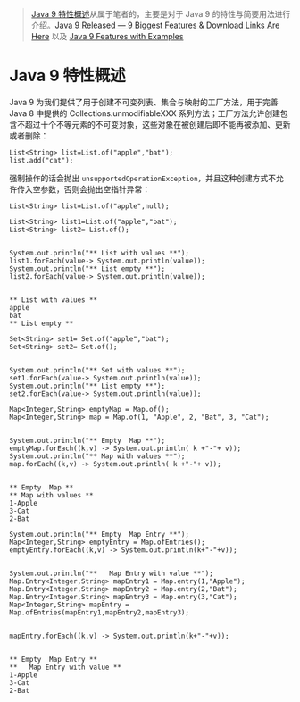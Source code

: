 > [Java 9 特性概述]()从属于笔者的[]()，主要是对于 Java 9 的特性与简要用法进行介绍。[Java 9 Released — 9 Biggest Features & Download Links Are Here](https://fossbytes.com/java-9-features-released-download-course/) 以及 [Java 9 Features with Examples](https://www.journaldev.com/13121/java-9-features-with-examples)

# Java 9 特性概述

Java 9 为我们提供了用于创建不可变列表、集合与映射的工厂方法，用于完善 Java 8 中提供的 Collections.unmodifiableXXX 系列方法；工厂方法允许创建包含不超过十个不等元素的不可变对象，这些对象在被创建后即不能再被添加、更新或者删除：
```
List<String> list=List.of("apple","bat");
list.add("cat");
```
强制操作的话会抛出 `unsupportedOperationException`，并且这种创建方式不允许传入空参数，否则会抛出空指针异常：
```
List<String> list=List.of("apple",null);
```
```
List<String> list1=List.of("apple","bat");
List<String> list2= List.of();


System.out.println("** List with values **");
list1.forEach(value-> System.out.println(value));
System.out.println("** List empty **");
list2.forEach(value-> System.out.println(value));


** List with values **
apple
bat
** List empty **
```
```
Set<String> set1= Set.of("apple","bat");
Set<String> set2= Set.of();


System.out.println("** Set with values **");
set1.forEach(value-> System.out.println(value));
System.out.println("** List empty **");
set2.forEach(value-> System.out.println(value));
```
```
Map<Integer,String> emptyMap = Map.of();
Map<Integer,String> map = Map.of(1, "Apple", 2, "Bat", 3, "Cat");


System.out.println("** Empty  Map **");
emptyMap.forEach((k,v) -> System.out.println( k +"-"+ v));
System.out.println("** Map with values **");
map.forEach((k,v) -> System.out.println( k +"-"+ v));


** Empty  Map **
** Map with values **
1-Apple
3-Cat
2-Bat
```
```
System.out.println("** Empty  Map Entry **");
Map<Integer,String> emptyEntry = Map.ofEntries();
emptyEntry.forEach((k,v) -> System.out.println(k+"-"+v));


System.out.println("**   Map Entry with value **");
Map.Entry<Integer,String> mapEntry1 = Map.entry(1,"Apple");
Map.Entry<Integer,String> mapEntry2 = Map.entry(2,"Bat");
Map.Entry<Integer,String> mapEntry3 = Map.entry(3,"Cat");
Map<Integer,String> mapEntry = Map.ofEntries(mapEntry1,mapEntry2,mapEntry3);


mapEntry.forEach((k,v) -> System.out.println(k+"-"+v));


** Empty  Map Entry **
**   Map Entry with value **
1-Apple
3-Cat
2-Bat
```
